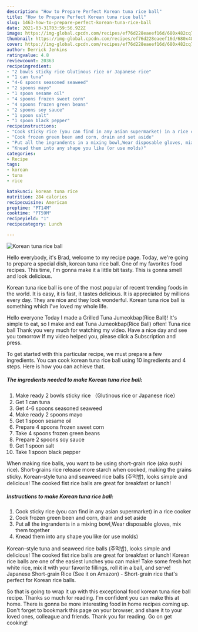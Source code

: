 ```yaml
---
description: "How to Prepare Perfect Korean tuna rice ball"
title: "How to Prepare Perfect Korean tuna rice ball"
slug: 1463-how-to-prepare-perfect-korean-tuna-rice-ball
date: 2021-03-31T03:59:56.922Z
image: https://img-global.cpcdn.com/recipes/ef76d228eaeef16d/680x482cq70/korean-tuna-rice-ball-recipe-main-photo.jpg
thumbnail: https://img-global.cpcdn.com/recipes/ef76d228eaeef16d/680x482cq70/korean-tuna-rice-ball-recipe-main-photo.jpg
cover: https://img-global.cpcdn.com/recipes/ef76d228eaeef16d/680x482cq70/korean-tuna-rice-ball-recipe-main-photo.jpg
author: Derrick Jenkins
ratingvalue: 4.8
reviewcount: 20363
recipeingredient:
- "2 bowls sticky rice Glutinous rice or Japanese rice"
- "1 can tuna"
- "4-6 spoons seasoned seaweed"
- "2 spoons mayo"
- "1 spoon sesame oil"
- "4 spoons frozen sweet corn"
- "4 spoons frozen green beans"
- "2 spoons soy sauce"
- "1 spoon salt"
- "1 spoon black pepper"
recipeinstructions:
- "Cook sticky rice (you can find in any asian supermarket) in a rice cooker"
- "Cook frozen green been and corn, drain and set aside"
- "Put all the ingrandents in a mixing bowl,Wear disposable gloves, mix them together"
- "Knead them into any shape you like (or use molds)"
categories:
- Recipe
tags:
- korean
- tuna
- rice

katakunci: korean tuna rice 
nutrition: 284 calories
recipecuisine: American
preptime: "PT14M"
cooktime: "PT59M"
recipeyield: "1"
recipecategory: Lunch

---
```



![Korean tuna rice ball](https://img-global.cpcdn.com/recipes/ef76d228eaeef16d/680x482cq70/korean-tuna-rice-ball-recipe-main-photo.jpg)

Hello everybody, it's Brad, welcome to my recipe page. Today, we're going to prepare a special dish, korean tuna rice ball. One of my favorites food recipes. This time, I'm gonna make it a little bit tasty. This is gonna smell and look delicious.

Korean tuna rice ball is one of the most popular of recent trending foods in the world. It is easy, it is fast, it tastes delicious. It is appreciated by millions every day. They are nice and they look wonderful. Korean tuna rice ball is something which I've loved my whole life.

Hello everyone Today I made a Grilled Tuna Jumeokbap(Rice Ball)! It&#39;s simple to eat, so I make and eat Tuna Jumeokbap(Rice Ball) often! Tuna rice ball Thank you very much for watching my video. Have a nice day and see you tomorrow If my video helped you, please click a Subscription and press.


To get started with this particular recipe, we must prepare a few ingredients. You can cook korean tuna rice ball using 10 ingredients and 4 steps. Here is how you can achieve that.

<!--inarticleads1-->

##### The ingredients needed to make Korean tuna rice ball:

1. Make ready 2 bowls sticky rice （Glutinous rice or Japanese rice）
1. Get 1 can tuna
1. Get 4-6 spoons seasoned seaweed
1. Make ready 2 spoons mayo
1. Get 1 spoon sesame oil
1. Prepare 4 spoons frozen sweet corn
1. Take 4 spoons frozen green beans
1. Prepare 2 spoons soy sauce
1. Get 1 spoon salt
1. Take 1 spoon black pepper


When making rice balls, you want to be using short-grain rice (aka sushi rice). Short-grains rice release more starch when cooked, making the grains sticky. Korean-style tuna and seaweed rice balls (주먹밥), looks simple and delicious! The cooked fist rice balls are great for breakfast or lunch! 

<!--inarticleads2-->

##### Instructions to make Korean tuna rice ball:

1. Cook sticky rice (you can find in any asian supermarket) in a rice cooker
1. Cook frozen green been and corn, drain and set aside
1. Put all the ingrandents in a mixing bowl,Wear disposable gloves, mix them together
1. Knead them into any shape you like (or use molds)


Korean-style tuna and seaweed rice balls (주먹밥), looks simple and delicious! The cooked fist rice balls are great for breakfast or lunch! Korean rice balls are one of the easiest lunches you can make! Take some fresh hot white rice, mix it with your favorite fillings, roll it in a ball, and serve! Japanese Short-grain Rice (See it on Amazon) - Short-grain rice that&#39;s perfect for Korean rice balls. 

So that is going to wrap it up with this exceptional food korean tuna rice ball recipe. Thanks so much for reading. I'm confident you can make this at home. There is gonna be more interesting food in home recipes coming up. Don't forget to bookmark this page on your browser, and share it to your loved ones, colleague and friends. Thank you for reading. Go on get cooking!
